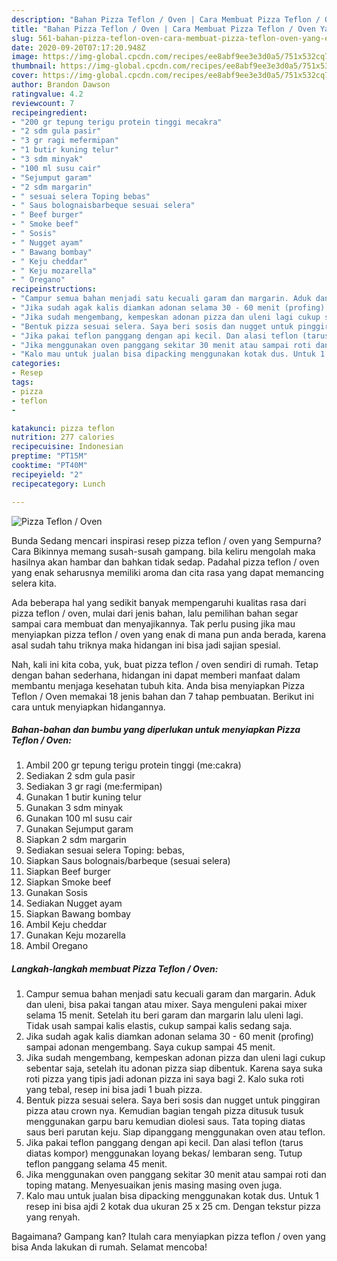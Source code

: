 ```yaml
---
description: "Bahan Pizza Teflon / Oven | Cara Membuat Pizza Teflon / Oven Yang Enak Banget"
title: "Bahan Pizza Teflon / Oven | Cara Membuat Pizza Teflon / Oven Yang Enak Banget"
slug: 561-bahan-pizza-teflon-oven-cara-membuat-pizza-teflon-oven-yang-enak-banget
date: 2020-09-20T07:17:20.948Z
image: https://img-global.cpcdn.com/recipes/ee8abf9ee3e3d0a5/751x532cq70/pizza-teflon-oven-foto-resep-utama.jpg
thumbnail: https://img-global.cpcdn.com/recipes/ee8abf9ee3e3d0a5/751x532cq70/pizza-teflon-oven-foto-resep-utama.jpg
cover: https://img-global.cpcdn.com/recipes/ee8abf9ee3e3d0a5/751x532cq70/pizza-teflon-oven-foto-resep-utama.jpg
author: Brandon Dawson
ratingvalue: 4.2
reviewcount: 7
recipeingredient:
- "200 gr tepung terigu protein tinggi mecakra"
- "2 sdm gula pasir"
- "3 gr ragi mefermipan"
- "1 butir kuning telur"
- "3 sdm minyak"
- "100 ml susu cair"
- "Sejumput garam"
- "2 sdm margarin"
- " sesuai selera Toping bebas"
- " Saus bolognaisbarbeque sesuai selera"
- " Beef burger"
- " Smoke beef"
- " Sosis"
- " Nugget ayam"
- " Bawang bombay"
- " Keju cheddar"
- " Keju mozarella"
- " Oregano"
recipeinstructions:
- "Campur semua bahan menjadi satu kecuali garam dan margarin. Aduk dan uleni, bisa pakai tangan atau mixer. Saya menguleni pakai mixer selama 15 menit. Setelah itu beri garam dan margarin lalu uleni lagi. Tidak usah sampai kalis elastis, cukup sampai kalis sedang saja."
- "Jika sudah agak kalis diamkan adonan selama 30 - 60 menit (profing) sampai adonan mengembang. Saya cukup sampai 45 menit."
- "Jika sudah mengembang, kempeskan adonan pizza dan uleni lagi cukup sebentar saja, setelah itu adonan pizza siap dibentuk. Karena saya suka roti pizza yang tipis jadi adonan pizza ini saya bagi 2. Kalo suka roti yang tebal, resep ini bisa jadi 1 buah pizza."
- "Bentuk pizza sesuai selera. Saya beri sosis dan nugget untuk pinggiran pizza atau crown nya. Kemudian bagian tengah pizza ditusuk tusuk menggunakan garpu baru kemudian diolesi saus. Tata toping diatas saus beri parutan keju. Siap dipanggang menggunakan oven atau teflon."
- "Jika pakai teflon panggang dengan api kecil. Dan alasi teflon (tarus diatas kompor) menggunakan loyang bekas/ lembaran seng. Tutup teflon panggang selama 45 menit."
- "Jika menggunakan oven panggang sekitar 30 menit atau sampai roti dan toping matang. Menyesuaikan jenis masing masing oven juga."
- "Kalo mau untuk jualan bisa dipacking menggunakan kotak dus. Untuk 1 resep ini bisa ajdi 2 kotak dua ukuran 25 x 25 cm. Dengan tekstur pizza yang renyah."
categories:
- Resep
tags:
- pizza
- teflon
- 

katakunci: pizza teflon  
nutrition: 277 calories
recipecuisine: Indonesian
preptime: "PT15M"
cooktime: "PT40M"
recipeyield: "2"
recipecategory: Lunch

---
```



![Pizza Teflon / Oven](https://img-global.cpcdn.com/recipes/ee8abf9ee3e3d0a5/751x532cq70/pizza-teflon-oven-foto-resep-utama.jpg)

Bunda Sedang mencari inspirasi resep pizza teflon / oven yang Sempurna? Cara Bikinnya memang susah-susah gampang. bila keliru mengolah maka hasilnya akan hambar dan bahkan tidak sedap. Padahal pizza teflon / oven yang enak seharusnya memiliki aroma dan cita rasa yang dapat memancing selera kita.



Ada beberapa hal yang sedikit banyak mempengaruhi kualitas rasa dari pizza teflon / oven, mulai dari jenis bahan, lalu pemilihan bahan segar sampai cara membuat dan menyajikannya. Tak perlu pusing jika mau menyiapkan pizza teflon / oven yang enak di mana pun anda berada, karena asal sudah tahu triknya maka hidangan ini bisa jadi sajian spesial.


Nah, kali ini kita coba, yuk, buat pizza teflon / oven sendiri di rumah. Tetap dengan bahan sederhana, hidangan ini dapat memberi manfaat dalam membantu menjaga kesehatan tubuh kita. Anda bisa menyiapkan Pizza Teflon / Oven memakai 18 jenis bahan dan 7 tahap pembuatan. Berikut ini cara untuk menyiapkan hidangannya.

<!--inarticleads1-->

##### Bahan-bahan dan bumbu yang diperlukan untuk menyiapkan Pizza Teflon / Oven:

1. Ambil 200 gr tepung terigu protein tinggi (me:cakra)
1. Sediakan 2 sdm gula pasir
1. Sediakan 3 gr ragi (me:fermipan)
1. Gunakan 1 butir kuning telur
1. Gunakan 3 sdm minyak
1. Gunakan 100 ml susu cair
1. Gunakan Sejumput garam
1. Siapkan 2 sdm margarin
1. Sediakan  sesuai selera Toping: bebas,
1. Siapkan  Saus bolognais/barbeque (sesuai selera)
1. Siapkan  Beef burger
1. Siapkan  Smoke beef
1. Gunakan  Sosis
1. Sediakan  Nugget ayam
1. Siapkan  Bawang bombay
1. Ambil  Keju cheddar
1. Gunakan  Keju mozarella
1. Ambil  Oregano




<!--inarticleads2-->

##### Langkah-langkah membuat Pizza Teflon / Oven:

1. Campur semua bahan menjadi satu kecuali garam dan margarin. Aduk dan uleni, bisa pakai tangan atau mixer. Saya menguleni pakai mixer selama 15 menit. Setelah itu beri garam dan margarin lalu uleni lagi. Tidak usah sampai kalis elastis, cukup sampai kalis sedang saja.
1. Jika sudah agak kalis diamkan adonan selama 30 - 60 menit (profing) sampai adonan mengembang. Saya cukup sampai 45 menit.
1. Jika sudah mengembang, kempeskan adonan pizza dan uleni lagi cukup sebentar saja, setelah itu adonan pizza siap dibentuk. Karena saya suka roti pizza yang tipis jadi adonan pizza ini saya bagi 2. Kalo suka roti yang tebal, resep ini bisa jadi 1 buah pizza.
1. Bentuk pizza sesuai selera. Saya beri sosis dan nugget untuk pinggiran pizza atau crown nya. Kemudian bagian tengah pizza ditusuk tusuk menggunakan garpu baru kemudian diolesi saus. Tata toping diatas saus beri parutan keju. Siap dipanggang menggunakan oven atau teflon.
1. Jika pakai teflon panggang dengan api kecil. Dan alasi teflon (tarus diatas kompor) menggunakan loyang bekas/ lembaran seng. Tutup teflon panggang selama 45 menit.
1. Jika menggunakan oven panggang sekitar 30 menit atau sampai roti dan toping matang. Menyesuaikan jenis masing masing oven juga.
1. Kalo mau untuk jualan bisa dipacking menggunakan kotak dus. Untuk 1 resep ini bisa ajdi 2 kotak dua ukuran 25 x 25 cm. Dengan tekstur pizza yang renyah.




Bagaimana? Gampang kan? Itulah cara menyiapkan pizza teflon / oven yang bisa Anda lakukan di rumah. Selamat mencoba!
